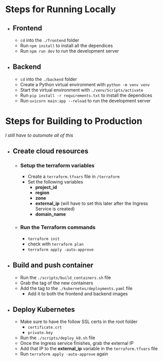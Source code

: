 # Steps for Running Locally

- ## Frontend
  - `cd` into the `./frontend` folder
  - Run `npm install` to install all the dependices
  - Run `npm run dev` to run the development server
- ## Backend
  - `cd` into the `./backend` folder
  - Create a Python virtual environment with `python -m venv venv`
  - Start the virtual environment with `./venv/Scripts/activate`
  - Run `pip install -r requirements.txt` to install the dependices
  - Run `uvicorn main:app --reload` to run the development server

# Steps for Building to Production

_I still have to automate all of this_

- ## Create cloud resources
  - ### Setup the terraform variables
    - Create a `terraform.tfvars` file in `/terraform`
    - Set the following variables
      - **project_id**
      - **region**
      - **zone**
      - **external_ip** (will have to set this later after the Ingress Service is created)
      - **domain_name**
  - ### Run the Terraform commands
    - `terraform init`
    - check with `terraform plan`
    - `terraform apply -auto-approve`
- ## Build and push container
  - Run the `./scripts/build_containers.sh` file
  - Grab the tag of the new containers
  - Add the tag to the `./kubernetes/deployments.yaml` file
    - Add it to both the frontend and backend images
- ## Deploy Kubernetes
  - Make sure to have the follow SSL certs in the root folder
    - `certificate.crt`
    - `private.key`
  - Run the `./scripts/deploy_k8.sh` file
  - Once the Ingress service finishes, grab the external IP
  - Add that IP to the **external_ip** variable in the `terraform.tfvars` file
  - Run `terraform apply -auto-approve` again
